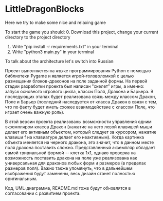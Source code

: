 # LittleDragonBlocks
Here we try to make some nice and relaxing game

To start the game you should:
0. Download this project, change your current directory to the project directory
1. Write "pip install -r requirements.txt" in your terminal
2. Write "python3 main.py" in your terminal

To talk about the architecture let's switch into Russian

Проект выполняется на языке программирования Python c помощью библиотеки Pygame и
является игрой-головоломкой с целью размещения блоков-драконов на поле заданной формы.
На первой стадии разработки проекта был написан "скелет" игры, а именно: запуск основного игрового цикла, классы Поля, Дракона и Барьера.
В последующих этапах будет реализована связь между классом Дракон, Поле и Барьер (последний наследуется от класса Дракон в связи с тем,
что по факту будет иметь схожее взаимодействие с классом Поле, что играет очень важную роль).

В этой версии проекта реализованы возможности управления одним экземпляром класса Дракон (нажатие на него левой клавишей мыши делает
его активным объектом, который следует за курсором, нажатие клавиши f на клавиатуре делает его неактивным). Когда картинка объекта
меняется на черного дракона, это значит, что в данном месте поля дракона поставить сложно. Представленный экземпляр обладает самой
тривиальной формой -- клетка 1х1, однако проверка на возможность поставить дракона на поле уже реализована как универсальная
для драконов любых форм и размеров (в пределах размеров поля).
Важно также упомянуть, что в дальнейшем изображения будут заменены, весь дизайн станет полностью оригинальным.

Код, UML-диаграмма, README.md тоже будут обновлятся в согласовании с развитием проекта.
